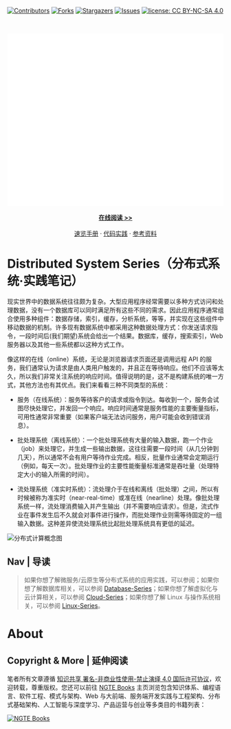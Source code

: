 [![Contributors][contributors-shield]][contributors-url]
[![Forks][forks-shield]][forks-url]
[![Stargazers][stars-shield]][stars-url]
[![Issues][issues-shield]][issues-url]
[![license: CC BY-NC-SA 4.0](https://img.shields.io/badge/license-CC%20BY--NC--SA%204.0-lightgrey.svg)][license-url]

<!-- PROJECT LOGO -->
<br />
<p align="center">
  <a href="https://github.com/wx-chevalier/DistributedSystem-Series">
    <img src="header.svg" alt="Logo" style="width: 100vw;height: 400px" />
  </a>

  <p align="center">
    <a href="https://ng-tech.icu/DistributedSystem-Series"><strong>在线阅读 >> </strong></a>
    <br />
    <br />
    <a href="https://github.com/wx-chevalier/Awesome-CheatSheets">速览手册</a>
    ·
    <a href="https://github.com/wx-chevalier">代码实践</a>
    ·
    <a href="https://github.com/wx-chevalier/Awesome-Lists">参考资料</a>

  </p>
</p>

# Distributed System Series（分布式系统·实践笔记）

现实世界中的数据系统往往颇为复杂。大型应用程序经常需要以多种方式访问和处理数据，没有一个数据库可以同时满足所有这些不同的需求。因此应用程序通常组合使用多种组件：数据存储，索引，缓存，分析系统，等等，并实现在这些组件中移动数据的机制。许多现有数据系统中都采用这种数据处理方式：你发送请求指令，一段时间后(我们期望)系统会给出一个结果。数据库，缓存，搜索索引，Web 服务器以及其他一些系统都以这种方式工作。

像这样的在线（online）系统，无论是浏览器请求页面还是调用远程 API 的服务，我们通常认为请求是由人类用户触发的，并且正在等待响应。他们不应该等太久，所以我们非常关注系统的响应时间。值得说明的是，这不是构建系统的唯一方式，其他方法也有其优点。我们来看看三种不同类型的系统：

- 服务（在线系统）：服务等待客户的请求或指令到达。每收到一个，服务会试图尽快处理它，并发回一个响应。响应时间通常是服务性能的主要衡量指标，可用性通常非常重要（如果客户端无法访问服务，用户可能会收到错误消息）。

- 批处理系统（离线系统）：一个批处理系统有大量的输入数据，跑一个作业（job）来处理它，并生成一些输出数据，这往往需要一段时间（从几分钟到几天），所以通常不会有用户等待作业完成。相反，批量作业通常会定期运行（例如，每天一次）。批处理作业的主要性能衡量标准通常是吞吐量（处理特定大小的输入所需的时间）。

- 流处理系统（准实时系统）：流处理介于在线和离线（批处理）之间，所以有时候被称为准实时（near-real-time）或准在线（nearline）处理。像批处理系统一样，流处理消费输入并产生输出（并不需要响应请求）。但是，流式作业在事件发生后不久就会对事件进行操作，而批处理作业则需等待固定的一组输入数据。这种差异使流处理系统比起批处理系统具有更低的延迟。

![分布式计算概念图](https://i.postimg.cc/dtd6t4MP/image.png)

## Nav | 导读

> 如果你想了解微服务/云原生等分布式系统的应用实践，可以参阅；如果你想了解数据库相关，可以参阅 [Database-Series](https://github.com/wx-chevalier/Database-Series)；如果你想了解虚拟化与云计算相关，可以参阅 [Cloud-Series](https://github.com/wx-chevalier/Cloud-Series)；如果你想了解 Linux 与操作系统相关，可以参阅 [Linux-Series](https://github.com/wx-chevalier/Linux-Series)。

# About

## Copyright & More | 延伸阅读

笔者所有文章遵循 [知识共享 署名-非商业性使用-禁止演绎 4.0 国际许可协议](https://creativecommons.org/licenses/by-nc-nd/4.0/deed.zh)，欢迎转载，尊重版权。您还可以前往 [NGTE Books](https://ng-tech.icu/books/) 主页浏览包含知识体系、编程语言、软件工程、模式与架构、Web 与大前端、服务端开发实践与工程架构、分布式基础架构、人工智能与深度学习、产品运营与创业等多类目的书籍列表：

[![NGTE Books](https://s2.ax1x.com/2020/01/18/19uXtI.png)](https://ng-tech.icu/books/)

<!-- MARKDOWN LINKS & IMAGES -->
<!-- https://www.markdownguide.org/basic-syntax/#reference-style-links -->

[contributors-shield]: https://img.shields.io/github/contributors/wx-chevalier/DistributedSystem-Series.svg?style=flat-square
[contributors-url]: https://github.com/wx-chevalier/DistributedSystem-Series/graphs/contributors
[forks-shield]: https://img.shields.io/github/forks/wx-chevalier/DistributedSystem-Series.svg?style=flat-square
[forks-url]: https://github.com/wx-chevalier/DistributedSystem-Series/network/members
[stars-shield]: https://img.shields.io/github/stars/wx-chevalier/DistributedSystem-Series.svg?style=flat-square
[stars-url]: https://github.com/wx-chevalier/DistributedSystem-Series/stargazers
[issues-shield]: https://img.shields.io/github/issues/wx-chevalier/DistributedSystem-Series.svg?style=flat-square
[issues-url]: https://github.com/wx-chevalier/DistributedSystem-Series/issues
[license-shield]: https://img.shields.io/github/license/wx-chevalier/DistributedSystem-Series.svg?style=flat-square
[license-url]: https://github.com/wx-chevalier/DistributedSystem-Series/blob/master/LICENSE.txt
